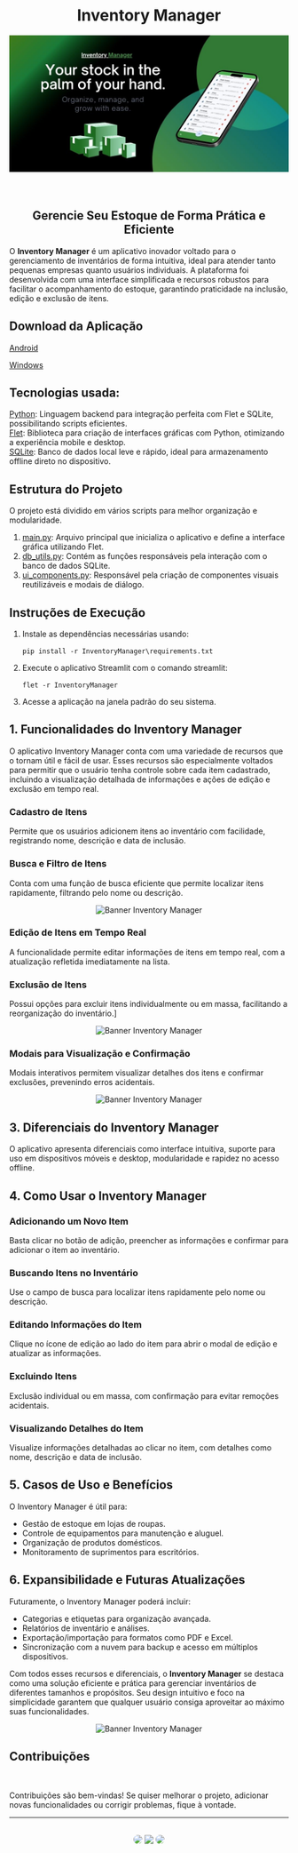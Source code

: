 <h1 align="center">Inventory Manager</h1>

<div align="center">
<img src="https://github.com/SidneyTeodoroJr/InventoryManager/blob/main/InventoryManager/designer/banner.jpg" alt="Banner Inventory Manager">
</div>
</br>
</br>

<h2 align="center">Gerencie Seu Estoque de Forma Prática e Eficiente</h2>
<p>
O <strong>Inventory Manager</strong> é um aplicativo inovador voltado para o gerenciamento de inventários de forma intuitiva, ideal para atender tanto pequenas empresas quanto usuários individuais. A plataforma foi desenvolvida com uma interface simplificada e recursos robustos para facilitar o acompanhamento do estoque, garantindo praticidade na inclusão, edição e exclusão de itens.
</p>

<h2>Download da Aplicação</h2>
<a href="https://github.com/SidneyTeodoroJr/InventoryManager/raw/main/InventoryManager/build%20platforms/InventoryManager.apk" download>Android</a>
</br>

<a href="https://github.com/SidneyTeodoroJr/InventoryManager/raw/main/InventoryManager/build%20platforms/InventoryManager%20-%20windows.rar" download>Windows</a>
</br>

<h2>Tecnologias usada:</h2>

[Python](https://docs.python.org/3/): Linguagem backend para integração perfeita com Flet e SQLite, possibilitando scripts eficientes.<br/>
﻿[Flet](https://flet.dev/docs/): Biblioteca para criação de interfaces gráficas com Python, otimizando a experiência mobile e desktop.<br/>
[SQLite](https://flet.dev/docs/): Banco de dados local leve e rápido, ideal para armazenamento offline direto no dispositivo.<br/>

<h2>Estrutura do Projeto</h2>

<p>
O projeto está dividido em vários scripts para melhor organização e modularidade.
<p/>

1. [main.py](https://github.com/SidneyTeodoroJr/InventoryManager/blob/main/InventoryManager/main.py): Arquivo principal que inicializa o aplicativo e define a interface gráfica utilizando Flet. 
2. [db_utils.py](https://github.com/SidneyTeodoroJr/InventoryManager/blob/main/InventoryManager/modules/db_utils.py): Contém as funções responsáveis pela interação com o banco de dados SQLite.
3. [ui_components.py](https://github.com/SidneyTeodoroJr/InventoryManager/blob/main/InventoryManager/modules/ui_components.py): Responsável pela criação de componentes visuais reutilizáveis e modais de diálogo.

<h2>Instruções de Execução</h2>

1. Instale as dependências necessárias usando:
    ```shell
    pip install -r InventoryManager\requirements.txt
2. Execute o aplicativo Streamlit com o comando streamlit:
   ```shell
   flet -r InventoryManager
3. Acesse a aplicação na janela padrão do seu sistema.

<h2>1. Funcionalidades do Inventory Manager</h2>

<p>
O aplicativo Inventory Manager conta com uma variedade de recursos que o tornam útil e fácil de usar. Esses recursos são especialmente voltados para permitir que o usuário tenha controle sobre cada item cadastrado, incluindo a visualização detalhada de informações e ações de edição e exclusão em tempo real.
</p>

<h3>Cadastro de Itens</h3>

<p>
Permite que os usuários adicionem itens ao inventário com facilidade, registrando nome,  descrição e data de inclusão.
</p>

<h3>Busca e Filtro de Itens</h3>

<p>
Conta com uma função de busca eficiente que permite localizar itens rapidamente, filtrando pelo nome ou descrição.
</p>

<div align="center">
<img width="200" src="https://github.com/SidneyTeodoroJr/InventoryManager/blob/main/InventoryManager/designer/print-1.jpeg" alt="Banner Inventory Manager">
</div>

<h3>Edição de Itens em Tempo Real</h3>

<p>
A funcionalidade permite editar informações de itens em tempo real, com a atualização refletida imediatamente na lista.
</p>

<h3>Exclusão de Itens</h3>

<p>
Possui opções para excluir itens individualmente ou em massa, facilitando a reorganização do inventário.]
</p>

<div align="center">
<img width="200" src="https://github.com/SidneyTeodoroJr/InventoryManager/blob/main/InventoryManager/designer/print-4.jpeg" alt="Banner Inventory Manager">
</div>

<h3>Modais para Visualização e Confirmação</h3>

<p>
Modais interativos permitem visualizar detalhes dos itens e confirmar exclusões, prevenindo erros acidentais.
</p>

<div align="center">
<img width="200" src="https://github.com/SidneyTeodoroJr/InventoryManager/blob/main/InventoryManager/designer/print-3.jpeg" alt="Banner Inventory Manager">
</div>

<h2>3. Diferenciais do Inventory Manager</h2>

<p>O aplicativo apresenta diferenciais como interface intuitiva, suporte para uso em dispositivos móveis e desktop, modularidade e rapidez no acesso offline.</p>

<h2>4. Como Usar o Inventory Manager</h2>

<h3>Adicionando um Novo Item</h3>

<p>Basta clicar no botão de adição, preencher as informações e confirmar para adicionar o item ao inventário.</p>

<h3>Buscando Itens no Inventário</h3>

<p>
Use o campo de busca para localizar itens rapidamente pelo nome ou descrição.
</p>

<h3>Editando Informações do Item</h3>

<p>
Clique no ícone de edição ao lado do item para abrir o modal de edição e atualizar as informações.
</p>

<h3>Excluindo Itens</h3>

<p>
Exclusão individual ou em massa, com confirmação para evitar remoções acidentais.
</p>

<h3>Visualizando Detalhes do Item</h3>

<p>
Visualize informações detalhadas ao clicar no item, com detalhes como nome, descrição e data de inclusão.
</p>

<h2>5. Casos de Uso e Benefícios</h2>

<p>
O Inventory Manager é útil para:
</p>
    <ul>
        <li>Gestão de estoque em lojas de roupas.</li>
        <li>Controle de equipamentos para manutenção e aluguel.</li>
        <li>Organização de produtos domésticos.</li>
        <li>Monitoramento de suprimentos para escritórios.</li>
    </ul>

<h2>6. Expansibilidade e Futuras Atualizações</h2>

<p>
Futuramente, o Inventory Manager poderá incluir:
</p>
    <ul>
        <li>Categorias e etiquetas para organização avançada.</li>
        <li>Relatórios de inventário e análises.</li>
        <li>Exportação/importação para formatos como PDF e Excel.</li>
        <li>Sincronização com a nuvem para backup e acesso em múltiplos dispositivos.</li>
    </ul>

<p>
Com todos esses recursos e diferenciais, o <strong>Inventory Manager</strong> se destaca como uma solução eficiente e prática para gerenciar inventários de diferentes tamanhos e propósitos. Seu design intuitivo e foco na simplicidade garantem que qualquer usuário consiga aproveitar ao máximo suas funcionalidades.
</p>

<div align="center">
<img width="200" src="https://github.com/SidneyTeodoroJr/InventoryManager/blob/main/InventoryManager/designer/print-2.jpeg" alt="Banner Inventory Manager">
</div>


## Contribuições
</br>

<p>
Contribuições são bem-vindas! Se quiser melhorar o projeto, adicionar novas funcionalidades ou corrigir problemas, fique à vontade.
</p>
<hr>
</br>

<div align="center">
<a href="https://sidney-personal-portifolio.netlify.app/"><img src="https://img.shields.io/badge/-Portifolio-%230077B5?style=for-the-badge&logo=portifolio&logoColor=white" style="border-radius: 30px" target="_blank" /></a>
<a href="https://www.instagram.com/sidneyteodoroaraujo" target="_blank"><img src="https://img.shields.io/badge/-Instagram-%23E4405F?style=for-the-badge&logo=instagram&logoColor=white" /></a>
<a href="https://www.linkedin.com/in/sidey-teodoro-a-jr/" target="_blank"><img src="https://img.shields.io/badge/-LinkedIn-%230077B5?style=for-the-badge&logo=linkedin&logoColor=white" style="border-radius: 30px" target="_blank" /></a>
</div>
